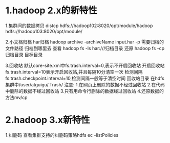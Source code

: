 # 1.hadoop 2.x的新特性
1.集群间的数据拷贝
distcp 
hdfs://hadoop102:8020/opt/module/hadoop 
hdfs://hadoop103:8020/opt/module/

2.小文档归档
har归档
 hadoop archive -archiveName input.har -p 需要归档的文件路径 归档到哪里去
查看
 hadoop fs -ls har:///归档目录
还原
 hadoop fs -cp 归档目录 目标目录  

3.回收站
默认core-site.xml中fs.trash.interval=0,表示不开启回收站
开启回收站 
    fs.trash.interval=10表示开启回收站,并且每隔10分清空一次
检测间隔
    fs.trash.checkpoint.interval=10,检测间隔一般等于清空时间
回收站目录
    在hdfs集群中/user/atguigu/.Trash/
    注意:
        1.在网页上删除的数据不经过回收站
        2.在代码中删除的数据不经过回收站
        3.只有用命令行删除的数据经过回收站
        4.还原数据的方法mv/cp

# 2.hadoop 3.x新特性
1.纠删码
    查看集群支持的纠删码策略hdfs ec -listPolicies                